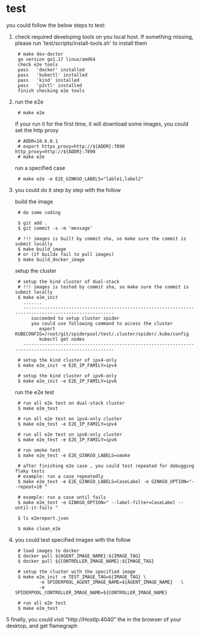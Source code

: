 # test

you could follow the below steps to test:

1. check required developing tools on you local host. If something missing, please run 'test/scripts/install-tools.sh' to install them

        # make dev-doctor
        go version go1.17 linux/amd64
        check e2e tools 
        pass   'docker' installed
        pass   'kubectl' installed
        pass   'kind' installed
        pass   'p2ctl' installed
        finish checking e2e tools

2. run the e2e

        # make e2e

    if your run it for the first time, it will download some images, you could set the http proxy

        # ADDR=10.6.0.1
        # export https_proxy=http://${ADDR}:7890 http_proxy=http://${ADDR}:7890
        # make e2e

    run a specified case

        # make e2e -e E2E_GINKGO_LABELS="lable1,label2"

3. you could do it step by step with the follow

    build the image

        # do some coding

        $ git add .
        $ git commit -s -m 'message'

        # !!! images is built by commit sha, so make sure the commit is submit locally
        $ make build_image
        # or (if buildx fail to pull images)
        $ make build_docker_image

    setup the cluster

        # setup the kind cluster of dual-stack
        # !!! images is tested by commit sha, so make sure the commit is submit locally
        $ make e2e_init
          .......
          -----------------------------------------------------------------------------------------------------
             succeeded to setup cluster spider
             you could use following command to access the cluster
                export KUBECONFIG=/root/git/spiderpool/test/.cluster/spider/.kube/config
                kubectl get nodes
          -----------------------------------------------------------------------------------------------------        

        # setup the kind cluster of ipv4-only
        $ make e2e_init -e E2E_IP_FAMILY=ipv4

        # setup the kind cluster of ipv6-only
        $ make e2e_init -e E2E_IP_FAMILY=ipv6

    run the e2e test

        # run all e2e test on dual-stack cluster
        $ make e2e_test

        # run all e2e test on ipv4-only cluster
        $ make e2e_test -e E2E_IP_FAMILY=ipv4

        # run all e2e test on ipv6-only cluster
        $ make e2e_test -e E2E_IP_FAMILY=ipv6

        # run smoke test
        $ make e2e_test -e E2E_GINKGO_LABELS=smoke

        # after finishing e2e case , you could test repeated for debugging flaky tests
        # example: run a case repeatedly
        $ make e2e_test -e E2E_GINKGO_LABELS=CaseLabel -e GINKGO_OPTION="--repeat=10 "

        # example: run a case until fails
        $ make e2e_test -e GINKGO_OPTION=" --label-filter=CaseLabel --until-it-fails "

        $ ls e2ereport.json

        $ make clean_e2e

4. you could test specified images with the follow

        # load images to docker
        $ docker pull ${AGENT_IMAGE_NAME}:${IMAGE_TAG}
        $ docker pull ${CONTROLLER_IMAGE_NAME}:${IMAGE_TAG}

        # setup the cluster with the specified image
        $ make e2e_init -e TEST_IMAGE_TAG=${IMAGE_TAG} \
                -e SPIDERPOOL_AGENT_IMAGE_NAME=${AGENT_IMAGE_NAME}   \
                -e SPIDERPOOL_CONTROLLER_IMAGE_NAME=${CONTROLLER_IMAGE_NAME} 

        # run all e2e test
        $ make e2e_test

5 finally, you could visit "http://HostIp:4040" the in the browser of your desktop, and get flamegraph
